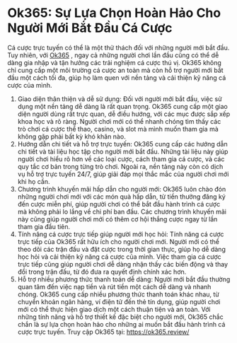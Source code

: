 # Ok365: Sự Lựa Chọn Hoàn Hảo Cho Người Mới Bắt Đầu Cá Cược
Cá cược trực tuyến có thể là một thử thách đối với những người mới bắt đầu. Tuy nhiên, với <a href=" https://ok365.review/"> Ok365</a> , ngay cả những người chơi lần đầu cũng có thể dễ dàng gia nhập và tận hưởng các trải nghiệm cá cược thú vị. Ok365 không chỉ cung cấp một môi trường cá cược an toàn mà còn hỗ trợ người mới bắt đầu một cách tối đa, giúp họ làm quen với nền tảng và cải thiện kỹ năng cá cược của mình.
1. Giao diện thân thiện và dễ sử dụng:
Đối với người mới bắt đầu, việc sử dụng một nền tảng dễ dàng là rất quan trọng. Ok365 cung cấp một giao diện người dùng rất trực quan, dễ điều hướng, với các mục được sắp xếp khoa học và rõ ràng. Người chơi mới có thể nhanh chóng tìm thấy các trò chơi cá cược thể thao, casino, và slot mà mình muốn tham gia mà không gặp phải bất kỳ khó khăn nào.
2. Hướng dẫn chi tiết và hỗ trợ trực tuyến:
Ok365 cung cấp các hướng dẫn chi tiết và tài liệu học tập cho người mới bắt đầu. Những tài liệu này giúp người chơi hiểu rõ hơn về các loại cược, cách tham gia cá cược, và các quy tắc cơ bản trong từng trò chơi. Ngoài ra, nền tảng này còn có dịch vụ hỗ trợ trực tuyến 24/7, giúp giải đáp mọi thắc mắc của người chơi mới khi họ cần.
3. Chương trình khuyến mãi hấp dẫn cho người mới:
Ok365 luôn chào đón những người chơi mới với các món quà hấp dẫn, từ tiền thưởng đăng ký đến cược miễn phí, giúp người chơi có thể bắt đầu hành trình cá cược mà không phải lo lắng về chi phí ban đầu. Các chương trình khuyến mãi này cũng giúp người chơi mới có thêm cơ hội thắng cược ngay từ lần tham gia đầu tiên.
4. Tính năng cá cược trực tiếp giúp người mới học hỏi:
Tính năng cá cược trực tiếp của Ok365 rất hữu ích cho người chơi mới. Người mới có thể theo dõi các trận đấu và đặt cược trong thời gian thực, giúp họ dễ dàng học hỏi và cải thiện kỹ năng cá cược của mình. Việc tham gia cá cược trực tiếp cũng giúp người chơi dễ dàng nhận thấy các biến động và thay đổi trong trận đấu, từ đó đưa ra quyết định chính xác hơn.
5. Hỗ trợ nhiều phương thức thanh toán dễ dàng:
Người mới bắt đầu thường quan tâm đến việc nạp tiền và rút tiền một cách dễ dàng và nhanh chóng. Ok365 cung cấp nhiều phương thức thanh toán khác nhau, từ chuyển khoản ngân hàng, ví điện tử đến thẻ tín dụng, giúp người chơi mới có thể thực hiện giao dịch một cách thuận tiện và an toàn.
Với những tính năng và hỗ trợ thiết kế đặc biệt cho người mới, Ok365 chắc chắn là sự lựa chọn hoàn hảo cho những ai muốn bắt đầu hành trình cá cược trực tuyến.
Truy cập Ok365 tại: https://ok365.review/

